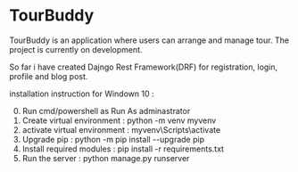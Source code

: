 # TourBuddy
TourBuddy is an application where users can arrange and manage tour. The project is currently on development.

So far i have created Dajngo Rest Framework(DRF) for registration, login, profile and blog post.


installation instruction for Windown 10 :

0. Run cmd/powershell as Run As adminastrator
1. Create virtual environment : python -m venv myvenv
2. activate virtual environment : myvenv\Scripts\activate
3. Upgrade pip : python -m pip install --upgrade pip
4. Install required modules : pip install -r requirements.txt
5. Run the server : python manage.py runserver
